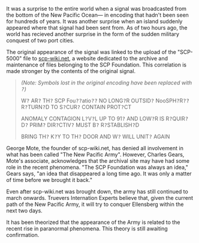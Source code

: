 It was a surprise to the entire world when a signal was broadcasted from the bottom of the New Pacific Ocean&#8212; in encoding that hadn't been seen for hundreds of years. It was another surprise when an island suddenly appeared where that signal had been sent from. As of two hours ago, the world has recieved another surprise in the form of the sudden military conquest of two port cities.

The original appearance of the signal was linked to the upload of the "SCP-5000" file to [scp-wiki.net](http://scp-wiki.net), a website dedicated to the archive and maintenance of files belonging to the SCP Foundation. This correlation is made stronger by the contents of the original signal.

> *(Note: Symbols lost in the original encoding have been replaced with <tt>?</tt>)*
> 
> W<tt>?</tt> AR<tt>?</tt> TH<tt>?</tt> SCP Fou<tt>?</tt><tt>?</tt>atio<tt>?</tt><tt>?</tt> NO LONG<tt>?</tt>R OUTSID<tt>?</tt> NooSPH<tt>?</tt>R<tt>?</tt><tt>?</tt> R<tt>?</tt>TURN<tt>?</tt>D TO S<tt>?</tt>CUR<tt>?</tt> CONTAIN PROT<tt>?</tt>CT
> 
> ANOMALY CONTAGION L<tt>?</tt>V<tt>?</tt>L UP TO 91<tt>?</tt> AND LOW<tt>?</tt>R IS R<tt>?</tt>QUIR<tt>?</tt>D<tt>?</tt> PRIM<tt>?</tt> DIR<tt>?</tt>CTIV<tt>?</tt> MUST B<tt>?</tt> R<tt>?</tt>STABLISH<tt>?</tt>D
> 
> BRING TH<tt>?</tt> K<tt>?</tt>Y TO TH<tt>?</tt> DOOR AND W<tt>?</tt> WILL UNIT<tt>?</tt> AGAIN

George Mote, the founder of scp-wiki.net, has denied all involvement in what has been called "The New Pacific Army". However, Charles Gears, Mote's associate, acknowledges that the archival site may have had some role in the recent phenomena. "The SCP Foundation was always an idea," Gears says, "an idea that disappeared a long time ago. It was only a matter of time before we brought it back." 

Even after scp-wiki.net was brought down, the army has still continued to march onwards. Truevers Internation Experts believe that, given the current path of the New Pacific Army, it will try to conquer Ellensberg within the next two days.

It has been theorized that the appearance of the Army is related to the recent rise in paranormal phenomena. This theory is still awaiting confirmation.
